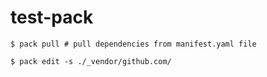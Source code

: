 # test-pack

`
$ pack pull # pull dependencies from manifest.yaml file
`

`
$ pack edit -s ./_vendor/github.com/ 
`
